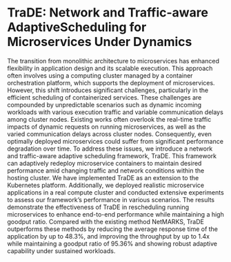 # TraDE: Network and Traffic-aware AdaptiveScheduling for Microservices Under Dynamics


The transition from monolithic architecture to microservices has enhanced flexibility in application design and its scalable execution.
This approach often involves using a computing cluster managed by
a container orchestration platform, which supports the deployment of
microservices. However, this shift introduces significant challenges, particularly
in the efficient scheduling of containerized services. These challenges
are compounded by unpredictable scenarios such as dynamic
incoming workloads with various execution traffic and variable communication
delays among cluster nodes. Existing works often overlook the
real-time traffic impacts of dynamic requests on running microservices,
as well as the varied communication delays across cluster nodes.
Consequently, even optimally deployed microservices could suffer from
significant performance degradation over time. To address these issues,
we introduce a network and traffic-aware adaptive scheduling framework,
TraDE. This framework can adaptively redeploy microservice
containers to maintain desired performance amid changing traffic and
network conditions within the hosting cluster. We have implemented
TraDE as an extension to the Kubernetes platform. Additionally, we
deployed realistic microservice applications in a real compute cluster
and conducted extensive experiments to assess our framework’s performance
in various scenarios. The results demonstrate the effectiveness
of TraDE in rescheduling running microservices to enhance end-to-end
performance while maintaining a high goodput ratio. Compared with
the existing method NetMARKS, TraDE outperforms these methods by
reducing the average response time of the application by up to 48.3%,
and improving the throughput by up to 1.4x while maintaining a goodput
ratio of 95.36% and showing robust adaptive capability under sustained
workloads.
